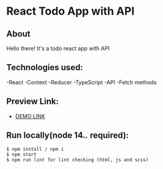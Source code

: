 # React Todo App with API

## About
Hello there!
It's a todo react app with API

## Technologies used:
-React
-Context
-Reducer
-TypeScript
-API
-Fetch methods

## Preview Link:
* [DEMO LINK](https://zubyk-yaroslav.github.io/To-Do-app-react-API/)

## Run locally(node 14.*.* required):
```
$ npm install / npm i
$ npm start
$ npm run lint for lint checking (html, js and scss)
```
